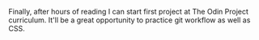 Finally, after hours of reading I can start first project at The Odin Project curriculum. It'll be a great opportunity to practice git workflow as well as CSS. 